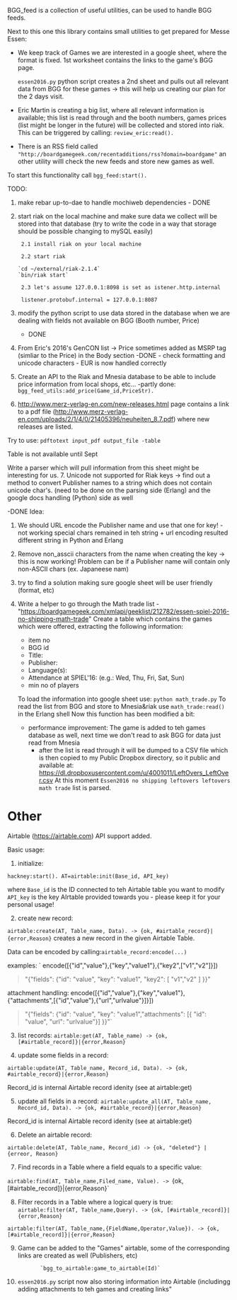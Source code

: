 BGG_feed is a collection of useful utilities, can be used to handle BGG feeds.

Next to this one this library contains small utilities to get prepared for Messe Essen:

- We keep track of Games we are interested in a google sheet, where the format is fixed. 1st worksheet contains the links to the game's BGG page.
 
	 `essen2016.py` python script creates a 2nd sheet and pulls out all relevant data from BGG for these games -> this will help us creating our plan for the 2 days visit.
  
- Eric Martin is creating a big list, where all relevant information is available; this list is read through and the booth numbers, games prices (list might be longer in the future) will be collected and stored into riak. This can be triggered by calling: `review_eric:read().`

- There is an RSS field called `"http://boardgamegeek.com/recentadditions/rss?domain=boardgame"` an other utility willl check the new feeds and store new games as well. 

To start this functionality call `bgg_feed:start().`


TODO:

1. make rebar up-to-dae to handle mochiweb dependencies - DONE

2. start riak on the local machine and make sure data we collect will be stored into that database (try to write the code in a way that storage should be possible changing to mySQL easily)

		2.1 install riak on your local machine
   
		2.2 start riak
   
	   `cd ~/external/riak-2.1.4`
	   `bin/riak start`
	   
		2.3 let's assume 127.0.0.1:8098 is set as istener.http.internal
   
		listener.protobuf.internal = 127.0.0.1:8087
   
3. modify the python script to use data stored in the database when we
   are dealing with fields not available on BGG (Booth number, Price)
   - DONE
4. From Eric's 2016's GenCON list -> Price sometimes added as MSRP tag
   (simliar to the Price) in the Body section
   -DONE - check formatting and unicode characters - EUR is now
   handled correctly
5. Create an API to the Riak and Mnesia database to be able to include
   price information from local shops, etc...
   -partly done:
   `bgg_feed_utils:add_price(Game_id,PriceStr).`
6. http://www.merz-verlag-en.com/new-releases.html page contains a
link to a pdf file
(http://www.merz-verlag-en.com/uploads/2/1/4/0/21405396/neuheiten_8.7.pdf)
where new releases are listed.

Try to use: `pdftotext input_pdf output_file -table`

Table is not available until Sept

Write a parser which will pull information from this sheet might be interesting for us.
7. Unicode not supported for Riak keys -> find out a method to convert
   Publisher names to a string which does not contain unicode
   char's. (need to be done on the parsing side (Erlang) and the
   google docs handling (Python) side as well
   
   -DONE
   Idea:
   1. We should URL encode the Publisher name and use that one for
   key! - not working special chars remained in teh string + url
   encoding resulted different string in Python and Erlang
   2. Remove non_asscii characters from the name when creating the key
      -> this is now working! Problem can be if a Publisher name will
      contain only non-ASCII chars (ex. Japaneese nam)
8. try to find a solution making sure google sheet will be user friendly (format, etc)


9. Write a helper to go through the Math trade list -
   "https://boardgamegeek.com/xmlapi/geeklist/212782/essen-spiel-2016-no-shipping-math-trade"
   Create a table which contains the games which were offered,
   extracting the following information:
   - item no
   - BGG id
   - Title:
   - Publisher:
   - Language(s):
   - Attendance at SPIEL'16: (e.g.: Wed, Thu, Fri, Sat, Sun)
   - min no of players
   
   To load the information into google sheet use:
   `python math_trade.py`
   To read the list from BGG and store to Mnesia&riak use
   `math_trade:read()` in the Erlang shell
   Now this function has been modified a bit:
   - performance improvement: The game is added to teh games database
     as well, next time we don't read to ask BGG for data just read
     from Mnesia
	 - after the list is read through it will be dumped to a CSV file
       which is then copied to my Public Dropbox directory, so it
       public and available at: 
	   <https://dl.dropboxusercontent.com/u/4001011/LeftOvers_LeftOver.csv>
   At this moment `Essen2016 no shipping leftovers leftovers math trade`
       list is parsed.
   
Other
====
Airtable (https://airtable.com) API support added.

Basic usage:
1. initialize:

`hackney:start().
 AT=airtable:init(Base_id, API_key)`
 
 where `Base_id` is the ID connected to teh Airtable table you want to
 modify
 `API_key` is the key AIrtable provided towards you - please keep it
 for your personal usage!

2. create new record:

 `airtable:create(AT, Table_name, Data). -> {ok, #airtable_record}|{error,Reason}`
 creates a new record in the given Airtable Table.
 
 Data can be encoded by calling:`airtable_record:encode(...)`
 
 examples:
` 
 encode([{"id","value"},{"key","value1"},{"key2",["v1","v2"]}])
 
 > "{\"fields\": {\"id\": \"value\", \"key\": \"value1\", \"key2\":  [ \"v1\",\"v2\" ]  }}"

 attachment handling:
 encode([{"id","value"},{"key","value1"},{"attachments",[{"id","value"},{"url","urlvalue"}]}])
>  "{\"fields\": {\"id\": \"value\", \"key\": \"value1\",\"attachments\":
>                                       [{ \"id\": \"value\", \"url\": \"urlvalue\"}] }}"`
 
3. list records:
`airtable:get(AT, Table_name) -> {ok,[#airtable_record]}|{error,Reason}`

4. update some fields in a record:

`airtable:update(AT, Table_name, Record_id, Data). -> {ok,
#airtable_record}|{error,Reason}`

Record_id is internal Airtable record idenity (see at  airtable:get)

5. update all fields in a record:
`airtable:update_all(AT, Table_name, Record_id, Data). -> {ok,
#airtable_record}|{error,Reason}`

Record_id is internal Airtable record idenity (see at  airtable:get)
 
 6. Delete an airtable record:
 
`airtable:delete(AT, Table_name, Record_id) -> {ok, "deleted"} |
{erreor, Reason}`

7. Find records in a Table where a field equals to a specific value:

`airtable:find(AT, Table_name,Filed_name, Value). -> `{ok,
[#airtable_record]}|{error,Reason}`


8. Filter records in a Table where a logical query is true:
`airtable:filter(AT, Table_name,Query). -> {ok,
[#airtable_record]}|{error,Reason}`

`airtable:filter(AT, Table_name,{FieldName,Operator,Value}). -> {ok,
[#airtable_record]}|{error,Reason}`

9. Game can be added to the "Games" airtable, some of the
   corresponding links are created as well (Publishers, etc)
   			  
			  `bgg_to_airtable:game_to_airtable(Id)`
			  
10. `essen2016.py` script now also storing information into Airtable
(includingg adding attachments to teh games and creating links" 
			  
